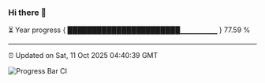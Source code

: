### Hi there 👋

⏳ Year progress { ███████████████████████▁▁▁▁▁▁▁ } 77.59 %

---

⏰ Updated on Sat, 11 Oct 2025 04:40:39 GMT

![Progress Bar CI](https://github.com/IshwaranRudhara/GIT-ACTION/workflows/Progress%20Bar%20CI/badge.svg)
